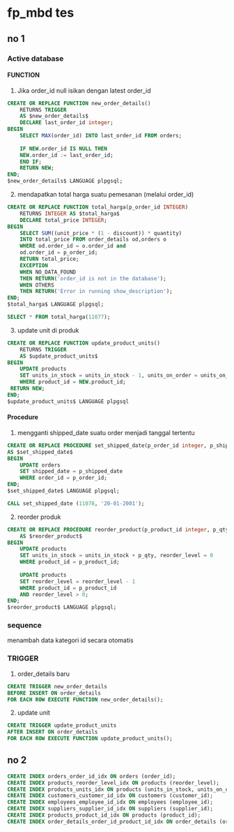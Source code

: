 # fp_mbd tes

## no 1
### Active database
#### FUNCTION
1. Jika order_id null isikan dengan latest order_id
```sql
CREATE OR REPLACE FUNCTION new_order_details()
    RETURNS TRIGGER
    AS $new_order_details$
	DECLARE last_order_id integer;
BEGIN
	SELECT MAX(order_id) INTO last_order_id FROM orders;
	
    IF NEW.order_id IS NULL THEN
	NEW.order_id := last_order_id;
    END IF;
	RETURN NEW;
END;
$new_order_details$ LANGUAGE plpgsql;
```

2. mendapatkan total harga suatu pemesanan (melalui order_id)
```sql
CREATE OR REPLACE FUNCTION total_harga(p_order_id INTEGER)    
    RETURNS INTEGER AS $total_harga$
    DECLARE total_price INTEGER;
BEGIN
    SELECT SUM((unit_price * (1 - discount)) * quantity)
    INTO total_price FROM order_details od,orders o
    WHERE od.order_id = o.order_id and
    od.order_id = p_order_id;
    RETURN total_price;
    EXCEPTION
    WHEN NO_DATA_FOUND
    THEN RETURN('order_id is not in the database');
    WHEN OTHERS 
    THEN RETURN('Error in running show_description');
END;
$total_harga$ LANGUAGE plpgsql;

SELECT * FROM total_harga(11077);
```

3. update unit di produk
```sql
CREATE OR REPLACE FUNCTION update_product_units()
    RETURNS TRIGGER
    AS $update_product_units$
BEGIN
    UPDATE products
    SET units_in_stock = units_in_stock - 1, units_on_order = units_on_order + 1
    WHERE product_id = NEW.product_id; 
 RETURN NEW;
END;
$update_product_units$ LANGUAGE plpgsql
```

#### Procedure
1. mengganti shipped_date suatu order menjadi tanggal tertentu
```sql
CREATE OR REPLACE PROCEDURE set_shipped_date(p_order_id integer, p_shipped_date date)
AS $set_shipped_date$
BEGIN
    UPDATE orders
    SET shipped_date = p_shipped_date
    WHERE order_id = p_order_id;
END;
$set_shipped_date$ LANGUAGE plpgsql;

CALL set_shipped_date (11078, '20-01-2001'); 
```

2. reorder produk
```sql
CREATE OR REPLACE PROCEDURE reorder_product(p_product_id integer, p_qty integer)
    AS $reorder_product$
BEGIN
    UPDATE products
    SET units_in_stock = units_in_stock + p_qty, reorder_level = 0
    WHERE product_id = p_product_id;
 
    UPDATE products
    SET reorder_level = reorder_level - 1
    WHERE product_id = p_product_id 
    AND reorder_level > 0;
END;
$reorder_product$ LANGUAGE plpgsql;
```

### sequence
menambah data kategori id secara otomatis

### TRIGGER
1. order_details baru
```sql
CREATE TRIGGER new_order_details
BEFORE INSERT ON order_details
FOR EACH ROW EXECUTE FUNCTION new_order_details();
```

2. update unit
```sql
CREATE TRIGGER update_product_units
AFTER INSERT ON order_details
FOR EACH ROW EXECUTE FUNCTION update_product_units();
```

## no 2
```sql
CREATE INDEX orders_order_id_idx ON orders (order_id);
CREATE INDEX products_reorder_level_idx ON products (reorder_level);
CREATE INDEX products_units_idx ON products (units_in_stock, units_on_order);
CREATE INDEX customers_customer_id_idx ON customers (customer_id);
CREATE INDEX employees_employee_id_idx ON employees (employee_id);
CREATE INDEX suppliers_supplier_id_idx ON suppliers (supplier_id);
CREATE INDEX products_product_id_idx ON products (product_id);
CREATE INDEX order_details_order_id_product_id_idx ON order_details (order_id, product_id);
```
